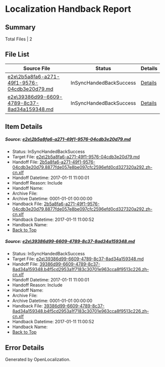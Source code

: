 # <a name='report-top'></a> Localization Handback Report

## Summary
 Total Files | 2

## File List
 Source File | Status | Details 
 ----------- | ------ | ------- 
 [e2e\2b5a8fa6-a271-49f1-9576-04cdb3e20d79.md](https://github.com/OpenLocalizationTestOrg/ol-test0/blob/646c8d3d278bc75785e40148fb9dd2811729929e/e2e/2b5a8fa6-a271-49f1-9576-04cdb3e20d79.md) | InSyncHandedBackSuccess | [Details](#812811ba98fce0a17795a72490ffdd6c1cc3caed1)
 [e2e\39386d99-6609-4789-8c37-8ad34a159348.md](https://github.com/OpenLocalizationTestOrg/ol-test0/blob/646c8d3d278bc75785e40148fb9dd2811729929e/e2e/39386d99-6609-4789-8c37-8ad34a159348.md) | InSyncHandedBackSuccess | [Details](#9acf7e10de3d4a3d0ce12f058d90d2845c070ff12)

## Item Details
##### <a name='812811ba98fce0a17795a72490ffdd6c1cc3caed1'></a> Source: [e2e\2b5a8fa6-a271-49f1-9576-04cdb3e20d79.md](https://github.com/OpenLocalizationTestOrg/ol-test0/blob/646c8d3d278bc75785e40148fb9dd2811729929e/e2e/2b5a8fa6-a271-49f1-9576-04cdb3e20d79.md)
* Status: InSyncHandedBackSuccess
* Target File: [e2e\2b5a8fa6-a271-49f1-9576-04cdb3e20d79.md](https://github.com/OpenLocalizationTestOrg/ol-test0-zhcn/blob/269e83749ecc0b6f755f259aea45cb40cf7a6c63/e2e/2b5a8fa6-a271-49f1-9576-04cdb3e20d79.md)
* Handoff File: [2b5a8fa6-a271-49f1-9576-04cdb3e20d79.8877fde057e8be097cfc2596efd0cd327320a292.zh-cn.xlf](https://github.com/OpenLocalizationTestOrg/ol-test0-handoff/blob/a464fb6165dbf535db04f380cd0b73ed1005dc84/ol-handoff/OpenLocalizationTestOrg/ol-test0-zhcn/shujia/ht/2b5a8fa6-a271-49f1-9576-04cdb3e20d79.8877fde057e8be097cfc2596efd0cd327320a292.zh-cn.xlf)
* Handoff Datetime: 2017-01-11 11:00:01
* Handoff Reason: Include
* Handoff Name: 
* Archive File: 
* Archive Datetime: 0001-01-01 00:00:00
* Handback File: [2b5a8fa6-a271-49f1-9576-04cdb3e20d79.8877fde057e8be097cfc2596efd0cd327320a292.zh-cn.xlf](https://github.com/OpenLocalizationTestOrg/ol-test0-handback/blob/ed4a11fd97f3727e516763ce5c00cd5e14fff043/ol-handback/OpenLocalizationTestOrg/ol-test0-zhcn/shujia/ht/2b5a8fa6-a271-49f1-9576-04cdb3e20d79.8877fde057e8be097cfc2596efd0cd327320a292.zh-cn.xlf)
* Handback Datetime: 2017-01-11 11:00:52
* Handback Name: 
* [Back to Top](#report-top)

##### <a name='9acf7e10de3d4a3d0ce12f058d90d2845c070ff12'></a> Source: [e2e\39386d99-6609-4789-8c37-8ad34a159348.md](https://github.com/OpenLocalizationTestOrg/ol-test0/blob/646c8d3d278bc75785e40148fb9dd2811729929e/e2e/39386d99-6609-4789-8c37-8ad34a159348.md)
* Status: InSyncHandedBackSuccess
* Target File: [e2e\39386d99-6609-4789-8c37-8ad34a159348.md](https://github.com/OpenLocalizationTestOrg/ol-test0-zhcn/blob/269e83749ecc0b6f755f259aea45cb40cf7a6c63/e2e/39386d99-6609-4789-8c37-8ad34a159348.md)
* Handoff File: [39386d99-6609-4789-8c37-8ad34a159348.b4f5cd2953a1f7183c30701e963cca8f9513c226.zh-cn.xlf](https://github.com/OpenLocalizationTestOrg/ol-test0-handoff/blob/a464fb6165dbf535db04f380cd0b73ed1005dc84/ol-handoff/OpenLocalizationTestOrg/ol-test0-zhcn/shujia/ht/39386d99-6609-4789-8c37-8ad34a159348.b4f5cd2953a1f7183c30701e963cca8f9513c226.zh-cn.xlf)
* Handoff Datetime: 2017-01-11 11:00:01
* Handoff Reason: Include
* Handoff Name: 
* Archive File: 
* Archive Datetime: 0001-01-01 00:00:00
* Handback File: [39386d99-6609-4789-8c37-8ad34a159348.b4f5cd2953a1f7183c30701e963cca8f9513c226.zh-cn.xlf](https://github.com/OpenLocalizationTestOrg/ol-test0-handback/blob/ed4a11fd97f3727e516763ce5c00cd5e14fff043/ol-handback/OpenLocalizationTestOrg/ol-test0-zhcn/shujia/ht/39386d99-6609-4789-8c37-8ad34a159348.b4f5cd2953a1f7183c30701e963cca8f9513c226.zh-cn.xlf)
* Handback Datetime: 2017-01-11 11:00:52
* Handback Name: 
* [Back to Top](#report-top)


## Error Details

Generated by OpenLocalization.
